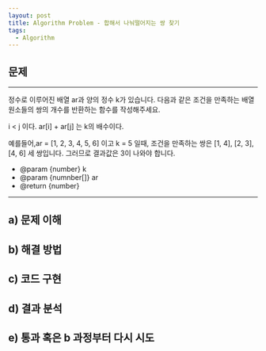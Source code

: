 ```yaml
---
layout: post
title: Algorithm Problem - 합해서 나눠떨어지는 쌍 찾기
tags:
  - Algorithm
---
```

## 문제

---
정수로 이루어진 배열 ar과 양의 정수 k가 있습니다.
다음과 같은 조건을 만족하는 배열 원소들의 쌍의 개수를 반환하는 함수를 작성해주세요.

i < j 이다.
ar[i] + ar[j] 는 k의 배수이다.

예를들어,ar = [1, 2, 3, 4, 5, 6] 이고 k = 5 일때, 조건을 만족하는 쌍은 [1, 4], [2, 3], [4, 6] 세 쌍입니다.
그러므로 결과값은 3이 나와야 합니다.

* @param {number} k
* @param {numnber[]} ar
* @return {number}

---

## a) 문제 이해
## b) 해결 방법
## c) 코드 구현
## d) 결과 분석
## e) 통과 혹은 b 과정부터 다시 시도